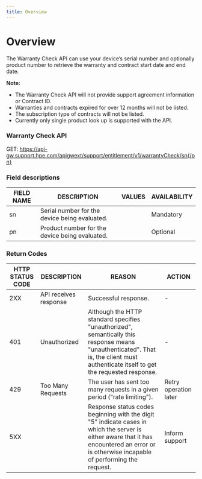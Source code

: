 ```yaml
---
title: Overview
---
```


# Overview

The Warranty Check API can use your device’s serial number and optionally product number to retrieve the warranty and contract start date and end date.

**Note:** 
-	The Warranty Check API will not provide support agreement information or Contract ID.
-	Warranties and contracts expired for over 12 months will not be listed.
-	The subscription type of contracts will not be listed.
-	Currently only single product look up is supported with the API.

### Warranty Check API
GET: https://api-gw.support.hpe.com/apigwext/support/entitlement/v1/warrantyCheck/sn{/pn}

### Field descriptions


|FIELD NAME|DESCRIPTION|VALUES|AVAILABILITY|
|--- |--- |--- |--- |
|sn|Serial number for the device being evaluated.||Mandatory|
|pn|Product number for the device being evaluated.||Optional|

### Return Codes

|HTTP STATUS CODE|DESCRIPTION|REASON|ACTION|
|--- |--- |--- |--- |
|2XX|API receives response|Successful response.|-|
|401|Unauthorized|Although the HTTP standard specifies "unauthorized", semantically this response means "unauthenticated". That is, the client must authenticate itself to get the requested response.|-||404|Not Found|The server can not find the requested resource. In the browser, this means the URL is not recognized. In an API, this can also mean that the endpoint is valid but the resource itself does not exist.|-|
|429|Too Many Requests|The user has sent too many requests in a given period ("rate limiting").|Retry operation later|
|5XX||Response status codes beginning with the digit "5" indicate cases in which the server is either aware that it has encountered an error or is otherwise incapable of performing the request.|Inform support|
